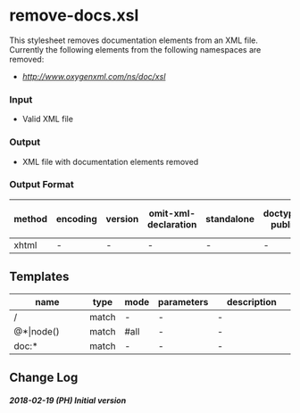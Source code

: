 # remove-docs.xsl

This stylesheet removes documentation elements from an XML file.
Currently the following elements from the following namespaces are removed:

* _http://www.oxygenxml.com/ns/doc/xsl_


### Input

* Valid XML file

### Output

* XML file with documentation elements removed

        



### Output Format

<table><thead><tr><th>method</th><th>encoding</th><th>version</th><th>omit-xml-declaration</th><th>standalone</th><th>doctype-public</th><th>doctype-system</th><th>cdata-section-elements</th><th>indent</th><th>media-type</th></tr></thead><tbody><tr><td>xhtml</td><td>-</td><td>-</td><td>-</td><td>-</td><td>-</td><td>-</td><td>-</td><td>no</td><td>-</td></tr></tbody></table>

## Templates

<table><thead><tr><th width="35%">name</th><th>type</th><th>mode</th><th>parameters</th><th width="35%">description</th></tr></thead><tbody><tr><td>/</td><td>match</td><td>-</td><td>-</td><td>-</td></tr><tr><td>@*|node()</td><td>match</td><td>#all</td><td>-</td><td>-</td></tr><tr><td>doc:*</td><td>match</td><td>-</td><td>-</td><td>-</td></tr></tbody></table>






## Change Log

##### 2018-02-19 (PH) Initial version
        

